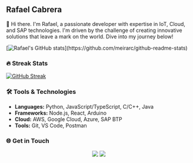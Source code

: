 ## Rafael Cabrera

👋 Hi there. I'm Rafael, a passionate developer with expertise in IoT, Cloud, and SAP technologies. I'm driven by the challenge of creating innovative solutions that leave a mark on the world. Dive into my journey below!



[![Rafael's GitHub stats](https://github-readme-stats.vercel.app/api?username=meirarc&include_all_commits=true&count_private=true")](https://github.com/meirarc/github-readme-stats)




### 🔥 Streak Stats

[![GitHub Streak](https://github-readme-streak-stats.herokuapp.com?user=meirarc)](https://git.io/streak-stats)

### 🛠️ Tools & Technologies

- **Languages:** Python, JavaScript/TypeScript, C/C++, Java
- **Frameworks:** Node.js, React, Arduino
- **Cloud:** AWS, Google Cloud, Azure, SAP BTP
- **Tools:** Git, VS Code, Postman
 
### 🌐 Get in Touch
<div align="center">
    <a href = "mailto:tokay_salmons.02@icloud.com"><img src="https://img.shields.io/badge/-Gmail-%23333?style=for-the-badge&logo=gmail&logoColor=white" target="_blank"></a>
    <a href="https://www.linkedin.com/in/rafael-m-cabrera/" target="_blank"><img src="https://img.shields.io/badge/-LinkedIn-%230077B5?style=for-the-badge&logo=linkedin&logoColor=white" target="_blank"></a> 
</div>
